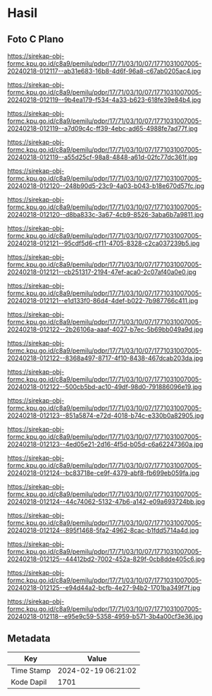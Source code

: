 # Hasil

## Foto C Plano

https://sirekap-obj-formc.kpu.go.id/c8a9/pemilu/pdpr/17/71/03/10/07/1771031007005-20240218-012117--ab31e683-16b8-4d6f-96a8-c67ab0205ac4.jpg

https://sirekap-obj-formc.kpu.go.id/c8a9/pemilu/pdpr/17/71/03/10/07/1771031007005-20240218-012119--9b4ea179-f534-4a33-b623-618fe39e84b4.jpg

https://sirekap-obj-formc.kpu.go.id/c8a9/pemilu/pdpr/17/71/03/10/07/1771031007005-20240218-012119--a7d09c4c-ff39-4ebc-ad65-4988fe7ad77f.jpg

https://sirekap-obj-formc.kpu.go.id/c8a9/pemilu/pdpr/17/71/03/10/07/1771031007005-20240218-012119--a55d25cf-98a8-4848-a61d-02fc77dc361f.jpg

https://sirekap-obj-formc.kpu.go.id/c8a9/pemilu/pdpr/17/71/03/10/07/1771031007005-20240218-012120--248b90d5-23c9-4a03-b043-b18e670d57fc.jpg

https://sirekap-obj-formc.kpu.go.id/c8a9/pemilu/pdpr/17/71/03/10/07/1771031007005-20240218-012120--d8ba833c-3a67-4cb9-8526-3aba6b7a9811.jpg

https://sirekap-obj-formc.kpu.go.id/c8a9/pemilu/pdpr/17/71/03/10/07/1771031007005-20240218-012121--95cdf5d6-cf11-4705-8328-c2ca037239b5.jpg

https://sirekap-obj-formc.kpu.go.id/c8a9/pemilu/pdpr/17/71/03/10/07/1771031007005-20240218-012121--cb251317-2194-47ef-aca0-2c07af40a0e0.jpg

https://sirekap-obj-formc.kpu.go.id/c8a9/pemilu/pdpr/17/71/03/10/07/1771031007005-20240218-012121--e1d133f0-86d4-4def-b022-7b987766c411.jpg

https://sirekap-obj-formc.kpu.go.id/c8a9/pemilu/pdpr/17/71/03/10/07/1771031007005-20240218-012122--2b26106a-aaaf-4027-b7ec-5b69bb049a9d.jpg

https://sirekap-obj-formc.kpu.go.id/c8a9/pemilu/pdpr/17/71/03/10/07/1771031007005-20240218-012122--8368a497-8717-4f10-8438-467dcab203da.jpg

https://sirekap-obj-formc.kpu.go.id/c8a9/pemilu/pdpr/17/71/03/10/07/1771031007005-20240218-012122--500cb5bd-ac10-49df-98d0-791886096e19.jpg

https://sirekap-obj-formc.kpu.go.id/c8a9/pemilu/pdpr/17/71/03/10/07/1771031007005-20240218-012123--851a5874-e72d-4018-b74c-e330b0a82905.jpg

https://sirekap-obj-formc.kpu.go.id/c8a9/pemilu/pdpr/17/71/03/10/07/1771031007005-20240218-012123--4ed05e21-2d16-4f5d-b05d-c6a62247360a.jpg

https://sirekap-obj-formc.kpu.go.id/c8a9/pemilu/pdpr/17/71/03/10/07/1771031007005-20240218-012124--bc83718e-ce9f-4379-abf8-fb699eb059fa.jpg

https://sirekap-obj-formc.kpu.go.id/c8a9/pemilu/pdpr/17/71/03/10/07/1771031007005-20240218-012124--44c74062-5132-47b6-a142-e09a693724bb.jpg

https://sirekap-obj-formc.kpu.go.id/c8a9/pemilu/pdpr/17/71/03/10/07/1771031007005-20240218-012124--895f1468-5fa2-4962-8cac-b1fdd5714a4d.jpg

https://sirekap-obj-formc.kpu.go.id/c8a9/pemilu/pdpr/17/71/03/10/07/1771031007005-20240218-012125--44412bd2-7002-452a-829f-0cb8dde405c6.jpg

https://sirekap-obj-formc.kpu.go.id/c8a9/pemilu/pdpr/17/71/03/10/07/1771031007005-20240218-012125--e94d44a2-bcfb-4e27-94b2-1701ba349f7f.jpg

https://sirekap-obj-formc.kpu.go.id/c8a9/pemilu/pdpr/17/71/03/10/07/1771031007005-20240218-012118--e95e9c59-5358-4959-b571-3b4a00cf3e36.jpg


## Metadata

| Key        | Value               |
| ---------- | ------------------- |
| Time Stamp | 2024-02-19 06:21:02 |
| Kode Dapil | 1701                |



